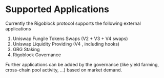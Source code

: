 # Supported Applications

Currently the Rigoblock protocol supports the following external applications

1. Uniswap Fungile Tokens Swaps (V2 + V3 + V4 swaps)
2. Uniswap Liquidity Providing (V4 , including hooks)
3. GRG Staking
4. Rigoblock Governance

Further applications can be added by the governance (like yield farming, cross-chain pool activity, ...) based on market demand.

